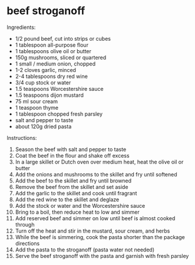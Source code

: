 # beef stroganoff

Ingredients:

* 1/2 pound beef, cut into strips or cubes
* 1 tablespoon all-purpose flour
* 1 tablespoons olive oil or butter
* 150g mushrooms, sliced or quartered
* 1 small / medium onion, chopped
* 1-2 cloves garlic, minced
* 2-4 tablespoons dry red wine
* 3/4 cup stock or water
* 1.5 teaspoons Worcestershire sauce
* 1.5 teaspoons dijon mustard
* 75 ml sour cream
* 1 teaspoon thyme
* 1 tablespoon chopped fresh parsley
* salt and pepper to taste
* about 120g dried pasta


Instructions:

1. Season the beef with salt and pepper to taste
2. Coat the beef in the flour and shake off excess
3. In a large skillet or Dutch oven over medium heat, heat the olive oil or butter
4. Add the onions and mushrooms to the skillet and fry until softened
5. Add the beef to the skillet and fry until browned
6. Remove the beef from the skillet and set aside
7. Add the garlic to the skillet and cook until fragrant
8. Add the red wine to the skillet and deglaze
9. Add the stock or water and the Worcestershire sauce
10. Bring to a boil, then reduce heat to low and simmer
11. Add reserved beef and simmer on low until beef is almost cooked through
12. Turn off the heat and stir in the mustard, sour cream, and herbs
13. While the beef is simmering, cook the pasta shorter than the package directions
14. Add the pasta to the stroganoff (pasta water not needed)
15. Serve the beef stroganoff with the pasta and garnish with fresh parsley